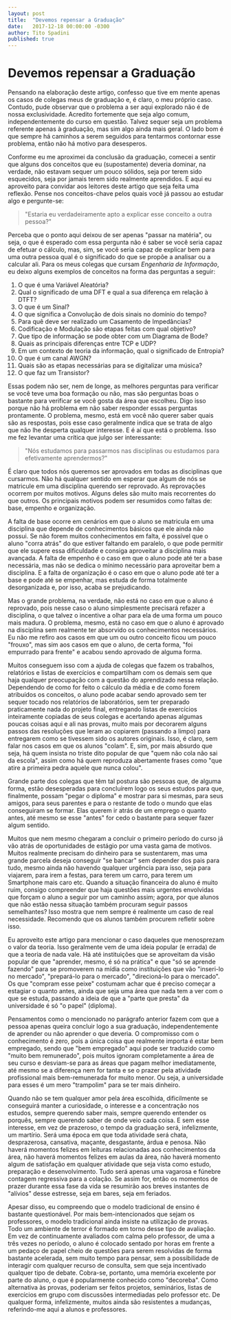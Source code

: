 ```yaml
---
layout:	post
title: 	"Devemos repensar a Graduação"
date:	2017-12-18 00:00:00 -0300
author:	Tito Spadini
published: true
---
```


# Devemos repensar a Graduação

Pensando na elaboração deste artigo, confesso que tive em mente apenas os casos de colegas meus de graduação e, é claro, o meu próprio caso. Contudo, pude observar que o problema a ser aqui explorado não é de nossa exclusividade. Acredito fortemente que seja algo comum, independentemente do curso em questão. Talvez sequer seja um problema referente apenas à graduação, mas sim algo ainda mais geral. O lado bom é que sempre há caminhos a serem seguidos para tentarmos contornar esse problema, então não há motivo para desesperos.

Conforme eu me aproximei da conclusão da graduação, comecei a sentir que alguns dos conceitos que eu (supostamente) deveria dominar, na verdade, não estavam sequer um pouco sólidos, seja por terem sido esquecidos, seja por jamais terem sido realmente aprendidos. E aqui eu aproveito para convidar aos leitores deste artigo que seja feita uma reflexão. Pense nos conceitos-chave pelos quais você já passou ao estudar algo e pergunte-se:

> "Estaria eu verdadeiramente apto a explicar esse conceito a outra pessoa?"

Perceba que o ponto aqui deixou de ser apenas "passar na matéria", ou seja, o que é esperado com essa pergunta não é saber se você seria capaz de efetuar o cálculo, mas, sim, se você seria capaz de explicar bem para uma outra pessoa qual é o significado do que se propõe a analisar ou a calcular ali. Para os meus colegas que cursam _Engenharia de Informação_, eu deixo alguns exemplos de conceitos na forma das perguntas a seguir:

1. O que é uma Variável Aleatória?
2. Qual o significado de uma DFT e qual a sua diferença em relação à DTFT?
3. O que é um Sinal?
4. O que significa a Convolução de dois sinais no domínio do tempo?
5. Para quê deve ser realizado um Casamento de Impedâncias?
6. Codificação e Modulação são etapas feitas com qual objetivo?
7. Que tipo de informação se pode obter com um Diagrama de Bode?
8. Quais as principais diferenças entre TCP e UDP?
9. Em um contexto de teoria da informação, qual o significado de Entropia?
10. O que é um canal AWGN?
11. Quais são as etapas necessárias para se digitalizar uma música?
12. O que faz um Transistor?

Essas podem não ser, nem de longe, as melhores perguntas para verificar se você teve uma boa formação ou não, mas são perguntas boas o bastante para verificar se você gosta da área que escolheu. Digo isso porque não há problema em não saber responder essas perguntas prontamente. O problema, mesmo, está em você não querer saber quais são as respostas, pois esse caso geralmente indica que se trata de algo que não lhe desperta qualquer interesse. E é aí que está o problema. Isso me fez levantar uma crítica que julgo ser interessante:

> "Nós estudamos para passarmos nas disciplinas ou estudamos para efetivamente aprendermos?"

É claro que todos nós queremos ser aprovados em todas as disciplinas que cursarmos. Não há qualquer sentido em esperar que algum de nós se matricule em uma disciplina querendo ser reprovado. As reprovações ocorrem por muitos motivos. Alguns deles são muito mais recorrentes do que outros. Os principais motivos podem ser resumidos como faltas de: base, empenho e organização.

A falta de base ocorre em cenários em que o aluno se matricula em uma disciplina que depende de conhecimentos básicos que ele ainda não possui. Se não forem muitos conhecimentos em falta, é possível que o aluno "corra atrás" do que estiver faltando em paralelo, o que pode permitir que ele supere essa dificuldade e consiga aproveitar a disciplina mais avançada. A falta de empenho é o caso em que o aluno pode até ter a base necessária, mas não se dedica o mínimo necessário para aproveitar bem a disciplina. E a falta de organização é o caso em que o aluno pode até ter a base e pode até se empenhar, mas estuda de forma totalmente desorganizada e, por isso, acaba se prejudicando.

Mas o grande problema, na verdade, não está no caso em que o aluno é reprovado, pois nesse caso o aluno simplesmente precisará refazer a disciplina, o que talvez o incentive a olhar para ela de uma forma um pouco mais madura. O problema, mesmo, está no caso em que o aluno é aprovado na disciplina sem realmente ter absorvido os conhecimentos necessários. Eu não me refiro aos casos em que um ou outro conceito ficou um pouco "frouxo", mas sim aos casos em que o aluno, de certa forma, "foi empurrado para frente" e acabou sendo aprovado de alguma forma.

Muitos conseguem isso com a ajuda de colegas que fazem os trabalhos, relatórios e listas de exercícios e compartilham com os demais sem que haja qualquer preocupação com a questão do aprendizado nessa relação. Dependendo de como for feito o cálculo da média e de como forem atribuídos os conceitos, o aluno pode acabar sendo aprovado sem ter sequer tocado nos relatórios de laboratórios, sem ter preparado praticamente nada do projeto final, entregando listas de exercícios inteiramente copiadas de seus colegas e acertando apenas algumas poucas coisas aqui e ali nas provas, muito mais por decorarem alguns passos das resoluções que leram ao copiarem (passando a limpo) para entregarem como se tivessem sido os autores originais. Isso, é claro, sem falar nos casos em que os alunos "colam". E, sim, por mais absurdo que seja, há quem insista no triste dito popular de que "quem não cola não sai da escola", assim como há quem reproduza abertamente frases como "que atire a primeira pedra aquele que nunca colou".

Grande parte dos colegas que têm tal postura são pessoas que, de alguma forma, estão desesperadas para concluírem logo os seus estudos para que, finalmente, possam "pegar o diploma" e mostrar para si mesmas, para seus amigos, para seus parentes e para o restante de todo o mundo que elas conseguiram se formar. Elas querem ir atrás de um emprego o quanto antes, até mesmo se esse "antes" for cedo o bastante para sequer fazer algum sentido.

Muitos que nem mesmo chegaram a concluir o primeiro período do curso já vão atrás de oportunidades de estágio por uma vasta gama de motivos. Muitos realmente precisam do dinheiro para se sustentarem, mas uma grande parcela deseja conseguir "se bancar" sem depender dos pais para tudo, mesmo ainda não havendo qualquer urgência para isso, seja para viajarem, para irem a festas, para terem um carro, para terem um Smartphone mais caro etc. Quando a situação financeira do aluno é muito ruim, consigo compreender que haja questões mais urgentes envolvidas que forçam o aluno a seguir por um caminho assim; agora, por que alunos que não estão nessa situação também procuram seguir passos semelhantes? Isso mostra que nem sempre é realmente um caso de real necessidade. Recomendo que os alunos também procurem refletir sobre isso.

Eu aproveito este artigo para mencionar o caso daqueles que menosprezam o valor da teoria. Isso geralmente vem de uma ideia popular (e errada) de que a teoria de nada vale. Há até instituições que se aproveitam da visão popular de que "aprender, mesmo, é só na prática" e que "só se aprende fazendo" para se promoverem na mídia como instituições que vão "inseri-lo no mercado", "prepará-lo para o mercado", "direcioná-lo para o mercado". Os que "compram esse peixe" costumam achar que é preciso começar a estagiar o quanto antes, ainda que seja uma área que nada tem a ver com o que se estuda, passando a ideia de que a "parte que presta" da universidade é só "o papel" (diploma).

Pensamentos como o mencionado no parágrafo anterior fazem com que a pessoa apenas queira concluir logo a sua graduação, independentemente de aprender ou não aprender o que deveria. O compromisso com o conhecimento é zero, pois a única coisa que realmente importa é estar bem empregado, sendo que "bem empregado" aqui pode ser traduzido como "muito bem remunerado", pois muitos ignoram completamente a área de seu curso e desviam-se para as áreas que pagam melhor imediatamente, até mesmo se a diferença nem for tanta e se o prazer pela atividade profissional mais bem-remunerada for muito menor. Ou seja, a universidade para esses é um mero "trampolim" para se ter mais dinheiro.

Quando não se tem qualquer amor pela área escolhida, dificilmente se conseguirá manter a curiosidade, o interesse e a concentração nos estudos, sempre querendo saber mais, sempre querendo entender os porquês, sempre querendo saber de onde veio cada coisa. E sem esse interesse, em vez de prazeroso, o tempo da graduação será, infelizmente, um martírio. Será uma época em que toda atividade será chata, desprazerosa, cansativa, maçante, desgastante, árdua e penosa. Não haverá momentos felizes em leituras relacionadas aos conhecimentos da área, não haverá momentos felizes em aulas da área, não haverá momento algum de satisfação em qualquer atividade que seja vista como estudo, preparação e desenvolvimento. Tudo será apenas uma vagarosa e fúnebre contagem regressiva para a colação. Se assim for, então os momentos de prazer durante essa fase da vida se resumirão aos breves instantes de "alívios" desse estresse, seja em bares, seja em feriados.

Apesar disso, eu compreendo que o modelo tradicional de ensino é bastante questionável. Por mais bem-intencionados que sejam os professores, o modelo tradicional ainda insiste na utilização de provas. Todo um ambiente de terror é formado em torno desse tipo de avaliação. Em vez de continuamente avaliados com calma pelo professor, de uma a três vezes no período, o aluno é colocado sentado por horas em frente a um pedaço de papel cheio de questões para serem resolvidas de forma bastante acelerada, sem muito tempo para pensar, sem a possibilidade de interagir com qualquer recurso de consulta, sem que seja incentivado qualquer tipo de debate. Cobra-se, portanto, uma memória excelente por parte do aluno, o que é popularmente conhecido como "decoreba". Como alternativa às provas, poderiam ser feitos projetos, seminários, listas de exercícios em grupo com discussões intermediadas pelo professor etc. De qualquer forma, infelizmente, muitos ainda são resistentes a mudanças, referindo-me aqui a alunos e professores.